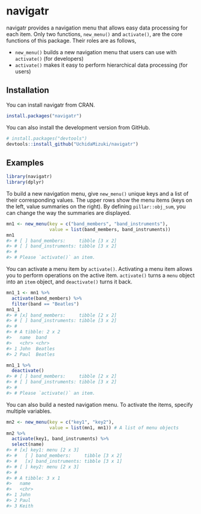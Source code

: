 
<!-- README.md is generated from README.Rmd. Please edit that file -->

# navigatr

<!-- badges: start -->
<!-- badges: end -->

navigatr provides a navigation menu that allows easy data processing for
each item. Only two functions, `new_menu()` and `activate()`, are the
core functions of this package. Their roles are as follows,

-   `new_menu()` builds a new navigation menu that users can use with
    `activate()` (for developers)
-   `activate()` makes it easy to perform hierarchical data processing
    (for users)

## Installation

You can install navigatr from CRAN.

``` r
install.packages("navigatr")
```

You can also install the development version from GitHub.

``` r
# install.packages("devtools")
devtools::install_github("UchidaMizuki/navigatr")
```

## Examples

``` r
library(navigatr)
library(dplyr)
```

To build a new navigation menu, give `new_menu()` unique keys and a list
of their corresponding values. The upper rows show the menu items (keys
on the left, value summaries on the right). By defining
`pillar::obj_sum`, you can change the way the summaries are displayed.

``` r
mn1 <- new_menu(key = c("band_members", "band_instruments"),
                value = list(band_members, band_instruments))
mn1
#> # [ ] band_members:     tibble [3 x 2]
#> # [ ] band_instruments: tibble [3 x 2]
#> # 
#> # Please `activate()` an item.
```

You can activate a menu item by `activate()`. Activating a menu item
allows you to perform operations on the active item. `activate()` turns
a `menu` object into an `item` object, and `deactivate()` turns it back.

``` r
mn1_1 <- mn1 %>%
  activate(band_members) %>%
  filter(band == "Beatles")
mn1_1
#> # [x] band_members:     tibble [2 x 2]
#> # [ ] band_instruments: tibble [3 x 2]
#> # 
#> # A tibble: 2 x 2
#>   name  band   
#>   <chr> <chr>  
#> 1 John  Beatles
#> 2 Paul  Beatles
```

``` r
mn1_1 %>% 
  deactivate()
#> # [ ] band_members:     tibble [2 x 2]
#> # [ ] band_instruments: tibble [3 x 2]
#> # 
#> # Please `activate()` an item.
```

You can also build a nested navigation menu. To activate the items,
specify multiple variables.

``` r
mn2 <- new_menu(key = c("key1", "key2"),
                value = list(mn1, mn1)) # A list of menu objects
mn2 %>% 
  activate(key1, band_instruments) %>% 
  select(name)
#> # [x] key1: menu [2 x 3]
#> #   [ ] band_members:     tibble [3 x 2]
#> #   [x] band_instruments: tibble [3 x 1]
#> # [ ] key2: menu [2 x 3]
#> # 
#> # A tibble: 3 x 1
#>   name 
#>   <chr>
#> 1 John 
#> 2 Paul 
#> 3 Keith
```
